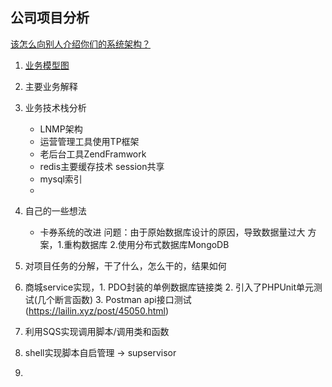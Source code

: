 ## 公司项目分析

[该怎么向别人介绍你们的系统架构？](https://juejin.im/entry/5ac9bfd4518825558359835d)


1. [业务模型图](https://viewer.diagrams.net/?title=EB.drawio#R3Vtbc9o4FP41fgxjW75IjzaQdna6M5nt7G7bNwcccGsQa0wT%2ButX50i%2BSqRpizFpXmLLup7z6TufLlhkunl6UyS79Z98meaWay%2BfLDKzXNcJmS3%2BQcpRplDPkwmrIluqTE3C%2B%2BxbqhJVudUhW6b7TsaS87zMdt3EBd9u00XZSUuKgj92sz3wvNvqLlmlWsL7RZLrqf9my3KtUplrNx%2FeptlqXTXt2urLJqlyq4T9Olnyx1YSmVtkWnBeyqfN0zTNwXqVYWS52xNf654V6bZ8SYHgzR9Pfy3nnx5v1sH2Jp1%2Biv5Jbip3fE3ygxqy6m15rGxQ8MN2mUIttkXix3VWpu93yQK%2BPgqvi7R1ucnFmyMeVXVpUaZPJzvq1MMXwEn5Ji2Lo8hSFbAr1CjQBES9PzYuIKFKW7es71XGT5TbV3XljWHEg7LND9jJDTWzpEuBFPXKi3LNV3yb5PMmNe4arsnzjvOdMtfntCyPCvbJoeRdY6ZPWfmh9fwRqpr46m32pGrGl6N6kf2Ezj1vfjEWfigW6XODDtSMS4pVWj6XkZgdWqR5UmZfuz05u288%2F1p84zzrGWH%2F4vih%2FdLyJ7w2xfBtTI9KXhjLo1U3r4mVPNIlpdDXOMknBk7yHX8oK9maUS6B%2BxrFDXA%2FdnBrRjG%2B3aVFJgafFueHdqUOvofscFRgOzqw56HFmBXH1ty34pnFfGhiHlgxsSIKiTSw6NTo6nfJvdBbHfckebbaiueFMCCYOQbQZ0LQROrDJlsuJRLSffYtucf6wBc7nm1LHLAfW%2F7suVmj1JYq3Eictt%2BegezJOWZPHEKZrOvFDlG13UH3W1n4w8NeAKHvsbrRn3ei7sNoy7fHDT%2FsRfLfe2H2vrOE9tvB42GTR4uSt%2F2CPrzj%2B6zMOPjnnpcl3xgcV%2FIeqfFDmWfbdFpLX%2Fs8TOf2mM6hBvllYLpgMPFFxyW60cL1S6M1OTGtfnYOnRLivt2LZbJnqtj5Z5pBBgBbekiMghWpFYfW3LNiakUz5M9bixL4JDJEDqQwwai6dr%2B0eKBO15CeQT047iXnVKiZ9vcjLs%2B0brykkZ1xVo3jE5dDXshcUhyPJcecUQLLKHYORrUzMxC5B5o3IsjoNojcOQX9G01R895azDE659VpXgmyk6R1Y09I0KGtG%2BXUK1bAxOBPCtFXxGbwnoi%2BTAVmFmFKBPHYDXJhqfhexJlgBU%2FOBGM0rnHEQzS34gDXPogAUWUUQmXwID7ZrSVSvyYXa6KhFUeAqCiGRZWh3MhCwLe%2Fr60vKwQcfQd4sS5E5aiwhEerqSo8o1kdvTdV61SYxXM1ecHmgcVurcjHesQCd155gWAeZlEh2RjAQnhbPAilFkl9F1nUw%2BK%2BqkfkFH6EFOHQW9VWhEgRrVNmAp%2FowxTWzaJC6loxq%2BARI76ETsSaY0%2BlKMEo2oqh2waZqaMrRHjOFNBpvOD8S5YarDQ26rywLz9NwsiAunAw1Pka6qb8sBNC0sAaI1sv9Htz1ht9zuoLo1ma5PtXYDzXoMkHM55rDlMzJBFt2w2YIlIBSLADNcQrNPBtRUYe0orOFMhcFDfxBJEBm8hSkl8cbL2mJymDfMWbogOKdm3sj4xemJnFZv4VnyQr9YdTN8GQJW0Mh9gBoN0IPyGfQgoFKpSUKkfRB46AQDmc7AKVvJeC%2BUzAc7u4I447May5qQF5%2FmD7WDoeo7s7JXwg9tUIwhAjPGN0uMisZjhFtHrgfxBQOhJrCOgiS31aKNZl4HwWNBHZlTrcr5qYYcjT43UrKINqw1ICzgxHAaWcVimMmBKkQE%2B0Gana5%2FarHrLRmasfNMlLgyYdDD8m2a07vVZQKGkUx1AkCU0PK%2BEUK19HfleASc9KeWNXO22RSZv5UL%2BQdkbE6rI8lsX1tqSMnJoaZVB%2FjNQreDHyO%2FAG7nRbHZPFZ02FfThd4B6D09uPIraRgy4qHaoudY5Wpc943ghWmZJnHZsF%2Fx3gskoMoeBGsX8kcnw%2B7Mvs4dhkaHyvRyX9YEu2JUYDzZ27A1pc02PxsB2Q8HVxvNICp5bFA3WgFV1ABsyQlwk6BbmYDW0BXc9c3AJAUk4VMqlql%2BEOAyWATDdINsAA2%2Fv9rtX2QB1COlSYmKqgp3VoYFDOIYDLpTmjJhu1FtD93ta0HULoUAb1AVW6a5t6ApTXs0ogBK31dy0HWowe%2BSozUHtcsT5uBsFEsrs19xBWjWJwZPe6pE%2BtOqbRSkbJ4DbFSIgPsfeDc1Iktsn6V4RSJeLz9KGp7Bev7%2FV3GxxHF04m4e1QOgmHui1DTFcv6n2oatPqta96PK9re6ZrVs9geXcoueERzaS%2F%2F71JotZ5w9%2ByM5%2FbM9eeeDZr%2FjqQoC6dVNd%2BL3SO75kO8vU1BC5kI089MOhHssuMAHp1p0DeiSuyzc0nl5KOn1SL13sKVMH8mm9pXsHVcWJatWunJb9b4AnGjjzE8MuGOVUbu4bTqhCXSU7rONqH5aLamfVNW6IXB3fvOlZ4yb10s5H1Yxwk9gBNKveW8AHO6%2FxXYFI6vknNl976S7Cru%2BLmuD3ZH4x%2BtE30S26mhe71mzIMRjclNZiSgUaLnVeFSjr64S0xXYbSdzCu35T1jyBHM6VnUKDGeyPfMaUutvZlwb%2BkU57DldfZlm9BVz1ked5LerkoMzmo68Jz%2BMjpHXsGBubwDS5yftxF4rX58apcUzS%2FASbz%2FwE%3D)

2. 主要业务解释

3. 业务技术栈分析
    * LNMP架构
    * 运营管理工具使用TP框架
    * 老后台工具ZendFramwork
    * redis主要缓存技术 session共享
    * mysql索引
    * 
4. 自己的一些想法
    * 卡券系统的改进 问题：由于原始数据库设计的原因，导致数据量过大 方案，1.重构数据库 2.使用分布式数据库MongoDB

5. 对项目任务的分解，干了什么，怎么干的，结果如何

6. 商城service实现，1. PDO封装的单例数据库链接类 2. 引入了PHPUnit单元测试(几个断言函数) 3. Postman api接口测试(https://lailin.xyz/post/45050.html)

7. 利用SQS实现调用脚本/调用类和函数

8. shell实现脚本自启管理 -> supservisor

9. 